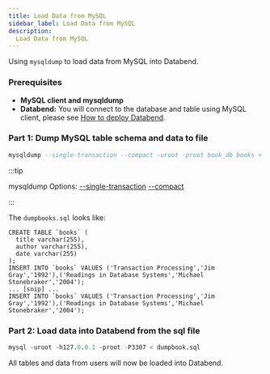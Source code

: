 ```yaml
---
title: Load Data from MySQL
sidebar_label: Load Data from MySQL
description:
  Load Data from MySQL
---
```


Using `mysqldump` to load data from MySQL into Databend.

### Prerequisites

* **MySQL client and mysqldump**
* **Databend:** You will connect to the database and table using MySQL client, please see [How to deploy Databend](/doc/category/deploy).

### Part 1: Dump MySQL table schema and data to file

```sql title="Dump book_db.books table schema and datas"
mysqldump --single-transaction --compact -uroot -proot book_db books > dumpbooks.sql
```

:::tip

mysqldump Options: [--single-transaction](https://dev.mysql.com/doc/refman/8.0/en/mysqldump.html#option_mysqldump_single-transaction) [--compact](https://dev.mysql.com/doc/refman/8.0/en/mysqldump.html#option_mysqldump_compact)

:::

The `dumpbooks.sql` looks like:
```text title='dumpbooks.sql'
CREATE TABLE `books` (
  title varchar(255),
  author varchar(255),
  date varchar(255) 
);
INSERT INTO `books` VALUES ('Transaction Processing','Jim Gray','1992'),('Readings in Database Systems','Michael Stonebraker','2004');
... [snip] ...
INSERT INTO `books` VALUES ('Transaction Processing','Jim Gray','1992'),('Readings in Database Systems','Michael Stonebraker','2004');
```

### Part 2: Load data into Databend from the sql file

```sql
mysql -uroot -h127.0.0.1 -proot -P3307 < dumpbook.sql
```
All tables and data from users will now be loaded into Databend.
